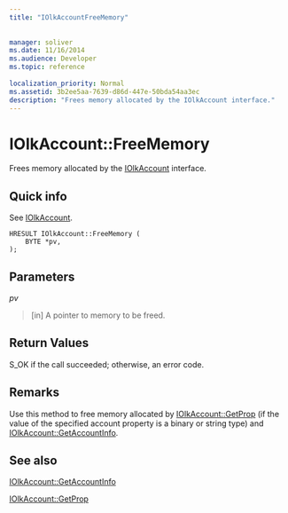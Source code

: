 ```yaml
---
title: "IOlkAccountFreeMemory"
 
 
manager: soliver
ms.date: 11/16/2014
ms.audience: Developer
ms.topic: reference
 
localization_priority: Normal
ms.assetid: 3b2ee5aa-7639-d86d-447e-50bda54aa3ec
description: "Frees memory allocated by the IOlkAccount interface."
---
```


# IOlkAccount::FreeMemory

Frees memory allocated by the [IOlkAccount](iolkaccount.md) interface. 
  
## Quick info

See [IOlkAccount](iolkaccount.md).
  
```
HRESULT IOlkAccount::FreeMemory (  
    BYTE *pv, 
); 

```

## Parameters

 _pv_
  
> [in] A pointer to memory to be freed.
    
## Return Values

S_OK if the call succeeded; otherwise, an error code.
  
## Remarks

Use this method to free memory allocated by [IOlkAccount::GetProp](iolkaccount-getprop.md) (if the value of the specified account property is a binary or string type) and [IOlkAccount::GetAccountInfo](iolkaccount-getaccountinfo.md).
  
## See also



[IOlkAccount::GetAccountInfo](iolkaccount-getaccountinfo.md)
  
[IOlkAccount::GetProp](iolkaccount-getprop.md)

